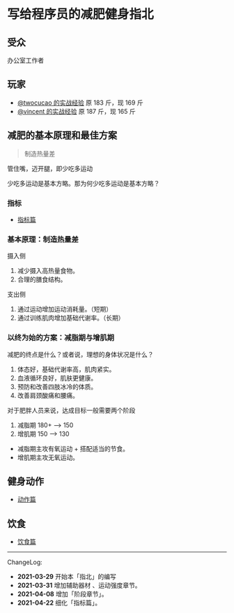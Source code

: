 # 写给程序员的减肥健身指北

## 受众

办公室工作者

## 玩家

- [@twocucao 的实战经验](./players/twocucao.md) 原 183 斤，现 169 斤
- [@vincent 的实战经验](./players/vincent.md) 原 187 斤，现 165 斤

## 减肥的基本原理和最佳方案

> 制造热量差

管住嘴，迈开腿，即少吃多运动

少吃多运动是基本方略。那为何少吃多运动是基本方略？

### 指标

- [指标篇](./recipes/指标篇.md)

### 基本原理：制造热量差

摄入侧

1. 减少摄入高热量食物。
2. 合理的膳食结构。

支出侧

1. 通过运动增加运动消耗量。（短期）
2. 通过训练肌肉增加基础代谢率。（长期）

### 以终为始的方案：减脂期与增肌期

减肥的终点是什么？或者说，理想的身体状况是什么？

1. 体态好，基础代谢率高，肌肉紧实。
2. 血液循环良好，肌肤更健康。
3. 预防和改善四肢冰冷的体质。
4. 改善肩颈酸痛和腰痛。

对于肥胖人员来说，达成目标一般需要两个阶段

1. 减脂期 180+ --> 150
2. 增肌期 150 --> 130

- 减脂期主攻有氧运动 + 搭配适当的节食。
- 增肌期主攻无氧运动。

## 健身动作

- [动作篇](./recipes/动作篇.md)

## 饮食

- [饮食篇](./recipes/饮食篇.md)

---

ChangeLog:

- **2021-03-29** 开始本「指北」的编写
- **2021-03-31** 增加辅助器材 、运动强度章节。
- **2021-04-08** 增加「阶段章节」。
- **2021-04-22** 细化「指标篇」。
